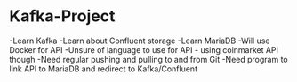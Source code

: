 # Kafka-Project

-Learn Kafka
-Learn about Confluent storage
-Learn MariaDB
-Will use Docker for API
-Unsure of language to use for API - using coinmarket API though
-Need regular pushing and pulling to and from Git
-Need program to link API to MariaDB and redirect to Kafka/Confluent
